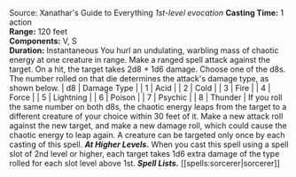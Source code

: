 Source: Xanathar's Guide to Everything
*1st-level evocation*
**Casting Time:** 1 action  
**Range:** 120 feet  
**Components:** V, S  
**Duration:** Instantaneous
You hurl an undulating, warbling mass of chaotic energy at one creature in range. Make a ranged spell attack against the target. On a hit, the target takes 2d8 + 1d6 damage. Choose one of the d8s. The number rolled on that die determines the attack's damage type, as shown below.
| d8 | Damage Type |
| 1 | Acid |
| 2 | Cold |
| 3 | Fire |
| 4 | Force |
| 5 | Lightning |
| 6 | Poison |
| 7 | Psychic |
| 8 | Thunder |
If you roll the same number on both d8s, the chaotic energy leaps from the target to a different creature of your choice within 30 feet of it. Make a new attack roll against the new target, and make a new damage roll, which could cause the chaotic energy to leap again.
A creature can be targeted only once by each casting of this spell.
***At Higher Levels.*** When you cast this spell using a spell slot of 2nd level or higher, each target takes 1d6 extra damage of the type rolled for each slot level above 1st.
***Spell Lists.*** [[spells:sorcerer|sorcerer]]